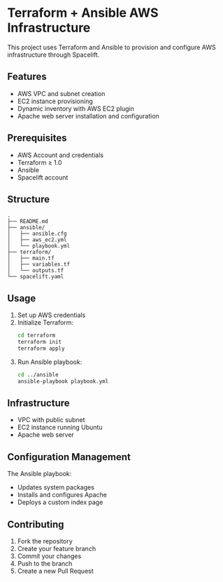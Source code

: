# Terraform + Ansible AWS Infrastructure

This project uses Terraform and Ansible to provision and configure AWS infrastructure through Spacelift.

## Features

- AWS VPC and subnet creation
- EC2 instance provisioning
- Dynamic inventory with AWS EC2 plugin
- Apache web server installation and configuration

## Prerequisites

- AWS Account and credentials
- Terraform ≥ 1.0
- Ansible
- Spacelift account

## Structure

```
.
├── README.md
├── ansible/
│   ├── ansible.cfg
│   ├── aws_ec2.yml
│   └── playbook.yml
├── terraform/
│   ├── main.tf
│   ├── variables.tf
│   └── outputs.tf
└── spacelift.yaml
```

## Usage

1. Set up AWS credentials
2. Initialize Terraform:
   ```bash
   cd terraform
   terraform init
   terraform apply
   ```
3. Run Ansible playbook:
   ```bash
   cd ../ansible
   ansible-playbook playbook.yml
   ```

## Infrastructure

- VPC with public subnet
- EC2 instance running Ubuntu
- Apache web server

## Configuration Management

The Ansible playbook:
- Updates system packages
- Installs and configures Apache
- Deploys a custom index page

## Contributing

1. Fork the repository
2. Create your feature branch
3. Commit your changes
4. Push to the branch
5. Create a new Pull Request